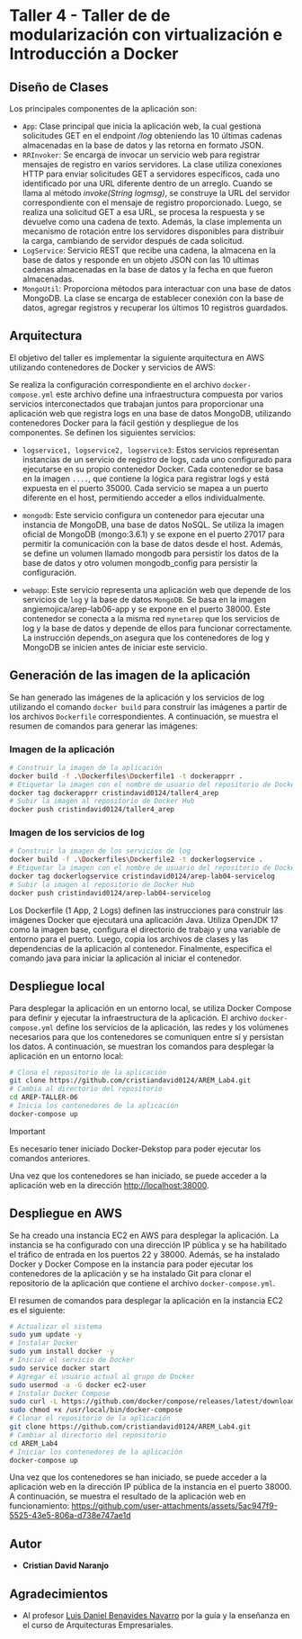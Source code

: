 # Taller 4 - Taller de de modularización con virtualización e Introducción a Docker

## Diseño de Clases

Los principales componentes de la aplicación son:

+ `App`: Clase principal que inicia la aplicación web, la cual gestiona solicitudes GET en el endpoint */log* obteniendo las 10 últimas cadenas almacenadas en la base de datos y las retorna en formato JSON.
+ `RRInvoker`: Se encarga de invocar un servicio web para registrar mensajes de registro en varios servidores. La clase utiliza conexiones HTTP para enviar solicitudes GET a servidores específicos, cada uno identificado por una URL diferente dentro de un arreglo. Cuando se llama al método *invoke(String logmsg)*, se construye la URL del servidor correspondiente con el mensaje de registro proporcionado. Luego, se realiza una solicitud GET a esa URL, se procesa la respuesta y se devuelve como una cadena de texto. Además, la clase implementa un mecanismo de rotación entre los servidores disponibles para distribuir la carga, cambiando de servidor después de cada solicitud.
+ `LogService`: Servicio REST que recibe una cadena, la almacena en la base de datos y responde en un objeto JSON con las 10 ultimas cadenas almacenadas en la base de datos y la fecha en que fueron almacenadas.
+ `MongoUtil`: Proporciona métodos para interactuar con una base de datos MongoDB. La clase se encarga de establecer conexión con la base de datos, agregar registros y recuperar los últimos 10 registros guardados.

## Arquitectura

El objetivo del taller es implementar la siguiente arquitectura en AWS utilizando contenedores de Docker y servicios de AWS:


Se realiza la configuración correspondiente en el archivo `docker-compose.yml` este archivo define una infraestructura compuesta por varios servicios interconectados que trabajan juntos para proporcionar una aplicación web que registra logs en una base de datos MongoDB, utilizando contenedores Docker para la fácil gestión y despliegue de los componentes. Se definen los siguientes servicios:

+ `logservice1, logservice2, logservice3`: Estos servicios representan instancias de un servicio de registro de logs, cada uno configurado para ejecutarse en su propio contenedor Docker. Cada contenedor se basa en la imagen `....`, que contiene la lógica para registrar logs y está expuesta en el puerto 35000. Cada servicio se mapea a un puerto diferente en el host, permitiendo acceder a ellos individualmente.

+ `mongodb`: Este servicio configura un contenedor para ejecutar una instancia de MongoDB, una base de datos NoSQL. Se utiliza la imagen oficial de MongoDB (mongo:3.6.1) y se expone en el puerto 27017 para permitir la comunicación con la base de datos desde el host. Además, se define un volumen llamado mongodb para persistir los datos de la base de datos y otro volumen mongodb_config para persistir la configuración.

+ `webapp`: Este servicio representa una aplicación web que depende de los servicios de `log` y la base de datos `MongoDB`. Se basa en la imagen angiemojica/arep-lab06-app y se expone en el puerto 38000. Este contenedor se conecta a la misma red `mynetarep` que los servicios de log y la base de datos y depende de ellos para funcionar correctamente. La instrucción depends_on asegura que los contenedores de log y MongoDB se inicien antes de iniciar este servicio.

## Generación de las imagen de la aplicación

Se han generado las imágenes de la aplicación y los servicios de log utilizando el comando `docker build` para construir las imágenes a partir de los archivos `Dockerfile` correspondientes. A continuación, se muestra el resumen de comandos para generar las imágenes:

### Imagen de la aplicación

```bash
# Construir la imagen de la aplicación
docker build -f .\Dockerfiles\Dockerfile1 -t dockerapprr .
# Etiquetar la imagen con el nombre de usuario del repositorio de Docker Hub
docker tag dockerapprr cristindavid0124/taller4_arep
# Subir la imagen al repositorio de Docker Hub
docker push cristindavid0124/taller4_arep
```

### Imagen de los servicios de log

```bash
# Construir la imagen de los servicios de log
docker build -f .\Dockerfiles\Dockerfile2 -t dockerlogservice .
# Etiquetar la imagen con el nombre de usuario del repositorio de Docker Hub
docker tag dockerlogservice cristindavid0124/arep-lab04-servicelog
# Subir la imagen al repositorio de Docker Hub
docker push cristindavid0124/arep-lab04-servicelog
```

Los Dockerfile (1 App, 2 Logs) definen las instrucciones para construir las imágenes Docker que ejecutará una aplicación Java. Utiliza OpenJDK 17 como la imagen base, configura el directorio de trabajo y una variable de entorno para el puerto. Luego, copia los archivos de clases y las dependencias de la aplicación al contenedor. Finalmente, especifica el comando java para iniciar la aplicación al iniciar el contenedor.

## Despliegue local

Para desplegar la aplicación en un entorno local, se utiliza Docker Compose para definir y ejecutar la infraestructura de la aplicación. El archivo `docker-compose.yml` define los servicios de la aplicación, las redes y los volúmenes necesarios para que los contenedores se comuniquen entre sí y persistan los datos. A continuación, se muestran los comandos para desplegar la aplicación en un entorno local:

```bash
# Clona el repositorio de la aplicación
git clone https://github.com/cristiandavid0124/AREM_Lab4.git
# Cambia al directorio del repositorio
cd AREP-TALLER-06
# Inicia los contenedores de la aplicación
docker-compose up
```

> [!IMPORTANT]
> Es necesario tener iniciado Docker-Dekstop para poder ejecutar los comandos anteriores.

Una vez que los contenedores se han iniciado, se puede acceder a la aplicación web en la dirección [http://localhost:38000](http://localhost:38000).

## Despliegue en AWS

Se ha creado una instancia EC2 en AWS para desplegar la aplicación. La instancia se ha configurado con una dirección IP pública y se ha habilitado el tráfico de entrada en los puertos 22 y 38000. Además, se ha instalado Docker y Docker Compose en la instancia para poder ejecutar los contenedores de la aplicación y se ha instalado Git para clonar el repositorio de la aplicación que contiene el archivo `docker-compose.yml`.

El resumen de comandos para desplegar la aplicación en la instancia EC2 es el siguiente:

```bash
# Actualizar el sistema
sudo yum update -y
# Instalar Docker
sudo yum install docker -y
# Iniciar el servicio de Docker
sudo service docker start
# Agregar el usuario actual al grupo de Docker
sudo usermod -a -G docker ec2-user
# Instalar Docker Compose
sudo curl -L https://github.com/docker/compose/releases/latest/download/docker-compose-$(uname -s)-$(uname -m) -o /usr/local/bin/docker-compose
sudo chmod +x /usr/local/bin/docker-compose
# Clonar el repositorio de la aplicación
git clone https://github.com/cristiandavid0124/AREM_Lab4.git
# Cambiar al directorio del repositorio
cd AREM_Lab4
# Iniciar los contenedores de la aplicación
docker-compose up
```
Una vez que los contenedores se han iniciado, se puede acceder a la aplicación web en la dirección IP pública de la instancia en el puerto 38000. A continuación, se muestra el resultado de la aplicación web en funcionamiento:
https://github.com/user-attachments/assets/5ac947f9-5525-43e5-806a-d738e747ae1d



## Autor

* **Cristian David Naranjo**

## Agradecimientos

* Al profesor [Luis Daniel Benavides Navarro](https://www.linkedin.com/in/danielbenavides/) por la guía y la enseñanza en el curso de Arquitecturas Empresariales.
